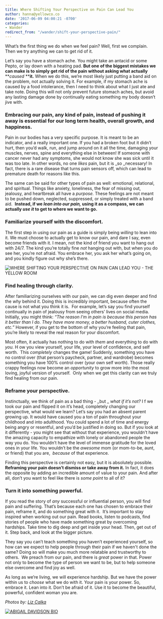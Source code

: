 ```yaml
---
title: Where Shifting Your Perspective on Pain Can Lead You
author: hanna@yellowco.co
date: '2017-06-09 04:00:21 -0700'
categories:
- Wander
redirect_from: "/wander/shift-your-perspective-pain/"
---
```


What’s the first thing we do when we feel pain? Well, first we complain. Then we try anything we can to get rid of it.

Let’s say you have a stomach ache. You might take an antacid or some Pepto, or lay down with a heating pad. **But one of the biggest mistakes we can make is to simply get rid of the pain without asking what actually** **_caused_ ****it.** When we do this, we’re most likely just putting a band aid on the problem, not actually solving it. For example, if my stomach ache is caused by a food intolerance, then I need to think about what I just ate and take note. Doing this will not only prevent future stomach aches, but avoid any lasting damage done by continually eating something my body doesn’t jive with.

### **Embracing our pain, any kind of pain, instead of pushing it away is essential for our long term health, overall growth, and happiness.**

Pain in our bodies has a very specific purpose. It is meant to be an indicator, and a really important one. If you had a broken foot but it didn’t hurt, then you’d walk, run, and jump around on it all the time, damaging your muscles, nerves, spine and everything else in between! If someone with cancer never had any symptoms, she would not know she was sick until it was too late. In other words, no one _likes_ pain, but it is _so _necessary! In fact, there is a rare disease that turns pain sensors off, which can lead to premature death for reasons like this.

The same can be said for other types of pain as well: emotional, relational, and spiritual. Things like anxiety, loneliness, the fear of missing out, jealousy, and heartbreak all have a _purpose._ These feelings are not meant to be pushed down, neglected, suppressed, or simply treated with a band aid.  **Instead, if we _lean into our pain,_ using it as a compass, we can actually _use it_ to get to where we want to go.**

### **Familiarize yourself with the discomfort.**

The first step in using our pain as a guide is simply being _willing_ to lean into it. We must choose to actually get to know our pain, and dare I say, even become friends with it. I mean, not the kind of friend you want to hang out with 24/7\. The kind you’re totally fine _not_ hanging out with, but when you do see her, you’re not afraid. You embrace her, you ask her what’s going on, and you kindly figure out why she’s there.

![WHERE SHIFTING YOUR PERSPECTIVE ON PAIN CAN LEAD YOU - THE YELLOW ROOM](http://yellowco.co/wp-content/uploads/2017/06/1T5A1010_v2.jpg "WHERE SHIFTING YOUR PERSPECTIVE ON PAIN CAN LEAD YOU - THE YELLOW ROOM")

### **Find healing through clarity.**

After familiarizing ourselves with our pain, we can dig even deeper and find the _why_ behind it. Doing this is incredibly important, because often the cause is not what you think it is.  For example, let’s say you find yourself continually in pain of jealousy from seeing others’ lives on social media. Initially, you might think: _“The reason I’m in pain is because this person has it better than I do. They have more money, a better husband, cuter clothes, etc.”_ However, if you get to the bottom of why you’re feeling that pain, you’re likely to reveal the real reason for your discomfort.

Most often, it actually has nothing to do with _them_ and everything to do with _you._ H ow you view yourself, your life, your level of confidence, and self worth.  This _completely_ changes the game! Suddenly, something you have no control over (that person’s paycheck, partner, and wardrobe) becomes something you have 100% control over (your own self worth). Those really crappy feelings now become an _opportunity_ to grow more into the most loving, joyful version of yourself.  Only when we get this clarity can we truly find healing from our pain.

### **Reframe your perspective.**

Instinctually, we think of pain as a bad thing - _but _ _what if it’s not?_ I f we took our pain and flipped it on it’s head, completely changing our perspective, what would we learn? Let’s say you had an absent parent growing up. It would have caused you a ton of pain throughout your childhood and into adulthood. You could spend a lot of time and energy being angry or resentful, and you’d be justified in doing so. But if you look at it differently - you might see that without that experience, you wouldn’t have the amazing capacity to empathize with lonely or abandoned people the way you do. You wouldn’t have the level of immense gratitude for the loved ones in your life. You wouldn’t be the _awesome_ mom (or mom-to-be, aunt, or friend) that you are,  _because_ of that experience.

Finding this perspective is certainly not easy, but it is absolutely possible. **Reframing your pain doesn’t dismiss or take away from it.** In fact, it does the opposite by adding an incredible amount of value to your pain. And after all, don’t you want to feel like there is _some point_ to all of it?

### **Turn it into something powerful.**

If you read the story of _any_ successful or influential person, you will find pain and suffering. That’s because each one has chosen to embrace their pain, reframe it, and do something great with it.  It’s important to stay inspired when working out our pain. Read books, listen to podcasts, find stories of people who have made something great by overcoming hardships. Take time to dig deep and get inside your head. Then, get out of it. Step back, and look at the bigger picture. 

They say you can’t teach something you haven’t experienced yourself, so how can we expect to help people through their pain if we haven't done the same? Doing so will make you much more relatable and trustworthy to others.  We preach from our pain, and there is _great_ power in that. Power not only to become the type of person we want to be, but to help someone else overcome and find joy as well.

As long as we’re living, we will experience hardship. But we have the power within us to _choose_ what we do with it. Your pain is your power. So, embrace it. Lean into it. Don’t be afraid of it. Use it to become the beautiful, powerful, confident woman you are.

_Photos by: [Liz Calka](https://www.lizcalka.photo/)_

[![ABIGAIL DAVIDSON BIO](http://yellowco.co/wp-content/uploads/2017/06/ABIGAIL-DAVIDSON-BIO.jpg)](https://www.theschoolofwellbeing.com/)
